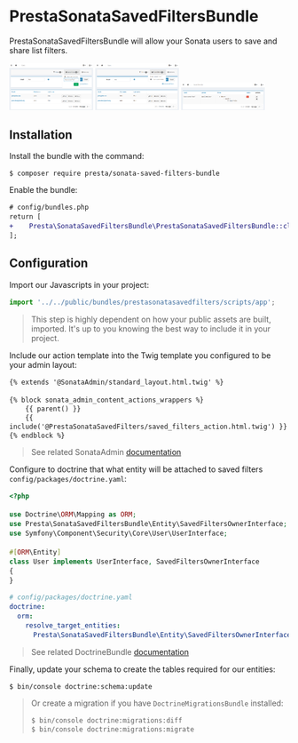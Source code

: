 # PrestaSonataSavedFiltersBundle

PrestaSonataSavedFiltersBundle will allow your Sonata users to save and share list filters.

<img src="doc/images/save-filter-form.png" alt="Save filter form" width="30%">
<img src="doc/images/saved-filters-dropdown.png" alt="Saved filters dropdown" width="30%">
<img src="doc/images/saved-filters-admin-list.png" alt="Saved filters admin list" width="30%">

## Installation

Install the bundle with the command: 
```console
$ composer require presta/sonata-saved-filters-bundle
```

Enable the bundle:
```diff
# config/bundles.php
return [
+    Presta\SonataSavedFiltersBundle\PrestaSonataSavedFiltersBundle::class => ['all' => true],
];
```

## Configuration

Import our Javascripts in your project:
```javascript
import '../../public/bundles/prestasonatasavedfilters/scripts/app';
```

> This step is highly dependent on how your public assets are built, imported.
> It's up to you knowing the best way to include it in your project.

Include our action template into the Twig template you configured to be your admin layout:
```twig
{% extends '@SonataAdmin/standard_layout.html.twig' %}

{% block sonata_admin_content_actions_wrappers %}
    {{ parent() }}
    {{ include('@PrestaSonataSavedFilters/saved_filters_action.html.twig') }}
{% endblock %}
```

> See related SonataAdmin [documentation](https://docs.sonata-project.org/projects/SonataAdminBundle/en/4.x/reference/templates/#global-templates)

Configure to doctrine that what entity will be attached to saved filters `config/packages/doctrine.yaml`:

```php
<?php

use Doctrine\ORM\Mapping as ORM;
use Presta\SonataSavedFiltersBundle\Entity\SavedFiltersOwnerInterface;
use Symfony\Component\Security\Core\User\UserInterface;

#[ORM\Entity]
class User implements UserInterface, SavedFiltersOwnerInterface
{
}
```

```yaml
# config/packages/doctrine.yaml
doctrine:
  orm:
    resolve_target_entities:
      Presta\SonataSavedFiltersBundle\Entity\SavedFiltersOwnerInterface: 'App\Entity\User'
```

> See related DoctrineBundle [documentation](https://symfony.com/doc/current/doctrine/resolve_target_entity.html)

Finally, update your schema to create the tables required for our entities:
```console
$ bin/console doctrine:schema:update 
```

> Or create a migration if you have `DoctrineMigrationsBundle` installed:
> ```console
> $ bin/console doctrine:migrations:diff
> $ bin/console doctrine:migrations:migrate
> ```
